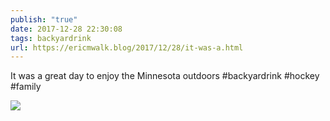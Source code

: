 ```yaml
---
publish: "true"
date: 2017-12-28 22:30:08
tags: backyardrink
url: https://ericmwalk.blog/2017/12/28/it-was-a.html
---
```


It was a great day to enjoy the Minnesota outdoors #backyardrink #hockey #family

![](https://ericmwalk.blog/uploads/2022/56f914a881.jpg)